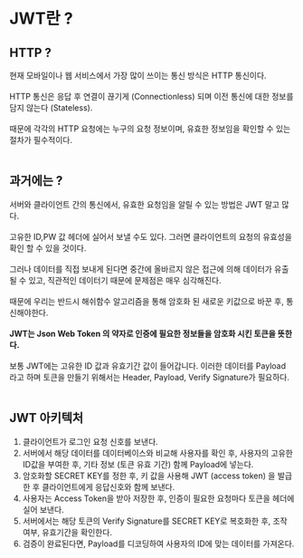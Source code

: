 # JWT란 ?

## HTTP ?

현재 모바일이나 웹 서비스에서 가장 많이 쓰이는 통신 방식은 HTTP 통신이다. <br><br>
HTTP 통신은 응답 후 연결이 끊기게 (Connectionless) 되며 이전 통신에 대한 정보를 담지 않는다 (Stateless). <br><br>
때문에 각각의 HTTP 요청에는 누구의 요청 정보이며, 유효한 정보임을 확인할 수 있는 절차가 필수적이다. <br><br>

## 과거에는 ?

서버와 클라이언트 간의 통신에서, 유효한 요청임을 알릴 수 있는 방법은 JWT 말고 많다. <br><br>
고유한 ID,PW 값 헤더에 실어서 보낼 수도 있다. 그러면 클라이언트의 요청의 유효성을 확인 할 수 있을 것이다. <br><br>
그러나 데이터를 직접 보내게 된다면 중간에 올바르지 않은 접근에 의해 데이터가 유출될 수 있고, 직관적인 데이터기 때문에 문제점은 매우 심각해진다. <br><br>
때문에 우리는 반드시 해쉬함수 알고리즘을 통해 암호화 된 새로운 키값으로 바꾼 후, 통신해야한다. <br><br>
**JWT는 Json Web Token 의 약자로 인증에 필요한 정보들을 암호화 시킨 토큰을 뜻한다.** <br><br>
보통 JWT에는 고유한 ID 값과 유효기간 값이 들어갑니다. 이러한 데이터를 Payload 라고 하며 토큰을 만들기 위해서는 Header, Payload, Verify Signature가 필요하다. <br><br>


## JWT 아키텍처
1. 클라이언트가 로그인 요청 신호를 보낸다.
2. 서버에서 해당 데이터를 데이터베이스와 비교해 사용자를 확인 후, 사용자의 고유한 ID값을 부여한 후, 기타 정보 (토큰 유효 기간) 함께 Payload에 넣는다.
3. 암호화할 SECRET KEY를 정한 후, 키 값을 사용해 JWT (access token) 을 발급한 후 클라이언트에게 응답신호와 함께 보낸다.
4. 사용자는 Access Token을 받아 저장한 후, 인증이 필요한 요청마다 토큰을 헤더에 실어 보낸다.
5. 서버에서는 해당 토큰의 Verify Signature를 SECRET KEY로 복호화한 후, 조작 여부, 유효기간을 확인한다.
6. 검증이 완료된다면, Payload를 디코딩하여 사용자의 ID에 맞는 데이터를 가져온다.
